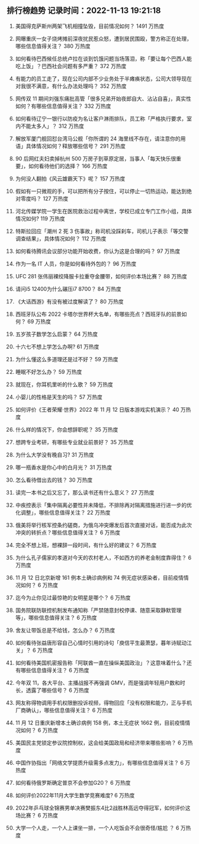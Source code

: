 
## 排行榜趋势 记录时间：2022-11-13 19:21:18
  
  1. 美国得克萨斯州两架飞机相撞坠毁，目前情况如何？ 1491 万热度
    
  2. 网曝重庆一女子烧烤摊前深夜扰民惹众怒，遭到居民围殴，警方称正在处理，哪些信息值得关注？ 380 万热度
    
  3. 如何看待巴西候任总统卢拉在谈到饥饿问题当场落泪，称「要让每个巴西人能吃上饭」？巴西社会问题有多严重？ 372 万热度
    
  4. 有能力的员工走了，现在公司内部不少业务处于半瘫痪状态，公司大领导现在对我很不满意，有什么办法处理吗？ 352 万热度
    
  5. 网传双 11 期间刘强东痛批高管「很多兄弟开始夜郎自大、沾沾自喜」，真实性如何？有哪些信息值得关注？ 332 万热度
    
  6. 如何看待辽宁一银行以防疫为名让客户淋雨排队，员工称「严格执行要求，室内不能太多人」？ 312 万热度
    
  7. 解放军厦门舰回怼台湾马公舰「你所谓的 24 海里线不存在，请注意你的用语」具体情况如何？释放哪些信号？ 291 万热度
    
  8. 90 后网红夫妇卖掉杭州 500 万房子到草原定居，当事人「每天快乐很重要」，如何看待他们的选择？ 166 万热度
    
  9. 为何没人翻拍《风云雄霸天下》呢？ 157 万热度
    
  10. 假如有一只微观的手，可以把所有分子按住，可以停止一切热运动，能达到绝对零度吗？ 127 万热度
    
  11. 河北传媒学院一学生在医院救治过程中离世，学校已成立专门工作小组，具体情况如何? 119 万热度
    
  12. 特斯拉回应「潮州 2 死 3 伤事故」称司机没踩刹车，司机儿子表示「等交警调查结果」，具体情况如何？ 112 万热度
    
  13. 如何看待腾讯会议部分功能开始收费，你认为这是合理的吗？ 97 万热度
    
  14. 作为一名 IT 人员，你是如何看待外包的？ 96 万热度
    
  15. UFC 281 张伟丽裸绞降服卡拉重夺金腰带，如何评价本场比赛？ 88 万热度
    
  16. 请问i5 12400为什么碾压i7 8700？ 84 万热度
    
  17. 《大话西游》有没有被过度解读了？ 80 万热度
    
  18. 西班牙队公布 2022 卡塔尔世界杯大名单，有哪些亮点？西班牙队的前景如何？ 69 万热度
    
  19. 五岁孩子数学怎么启蒙？ 64 万热度
    
  20. 十六七不想上学怎么办啊? 61 万热度
    
  21. 为什么懂这么多道理还是过不好？ 59 万热度
    
  22. 睡眠不好怎么办？ 59 万热度
    
  23. 就现在，你耳机里听的什么歌？ 59 万热度
    
  24. 小婴儿的性格是天生的吗？ 57 万热度
    
  25. 如何评价《王者荣耀·世界》2022 年 11 月 12 日版本游戏实机演示？ 40 万热度
    
  26. 什么样的情况下，你会想辞职呢？ 35 万热度
    
  27. 想跨专业考研，有哪些专业就业前景好？ 35 万热度
    
  28. 为什么大学没有晚自习? 31 万热度
    
  29. 哪一瓶香水是你心中的白月光？ 31 万热度
    
  30. 怎么看待借出去的钱？ 30 万热度
    
  31. 读完一本书之后又忘了，那么读书还有什么意义？ 27 万热度
    
  32. 中疾控表示「集中隔离必要性并未降低，不排除再对隔离措施进行进一步的优化调整」，哪些信息值得关注？ 22 万热度
    
  33. 俄美将举行核军控条约磋商，为俄乌冲突爆发后首次直接对话，能否成为此次冲突的转折点？哪些信息值得关注？ 6 万热度
    
  34. 完全不想上班，想裸辞一段时间，有什么好的建议？ 6 万热度
    
  35. 为什么孔子儒家的孝道对今天的农村老人，不如西方的养老金制度靠得住？ 6 万热度
    
  36. 11 月 12 日北京新增 161 例本土确诊病例和 74 例无症状感染者，目前疫情情况如何？ 6 万热度
    
  37. 迄今为止你见过最惊艳的女明星是哪个？ 6 万热度
    
  38. 国务院联防联控机制发布通知称「严禁随意封校停课、随意采取静默管理等」，哪些信息值得关注？ 6 万热度
    
  39. 舍友让带饭总是不给钱，怎么办？ 6 万热度
    
  40. 如何看待张益唐形容自己心情时引用的诗句「庾信平生最萧瑟，暮年诗赋动江关」？ 6 万热度
    
  41. 如何看待美国机密报告称「阿联酋一直在操纵美国政治」？这意味着什么？还有哪些信息值得关注？ 6 万热度
    
  42. 今年双 11，各大平台、主播战报不再强调 GMV，而是强调年轻用户数和时长，透露了哪些信号？ 6 万热度
    
  43. 网友称得物调用手机权限删投诉视频，得物回应「没有权限和能力，正与手机厂商确认」，哪些信息值得关注？ 6 万热度
    
  44. 11 月 12 日重庆新增本土确诊病例 158 例，本土无症状 1662 例，目前疫情情况如何？ 6 万热度
    
  45. 美国民主党锁定参议院控制权，这会给美国政局和经济带来哪些影响？ 6 万热度
    
  46. 中国作协指出「网络文学提质升级需多点发力」，有哪些信息值得关注？ 6 万热度
    
  47. 如何看待俄罗斯确定普京不会参加G20？ 6 万热度
    
  48. 如何评价2022年11月大学生数学竞赛难度? 6 万热度
    
  49. 2022年乒乓球全锦赛男单决赛樊振东4比2战胜林高远夺得冠军，如何评价这场比赛？ 6 万热度
    
  50. 大学一个人走，一个人上课坐一排，一个人吃饭会不会很奇怪/尴尬 ？ 6 万热度
    
